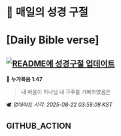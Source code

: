 # 🙏 매일의 성경 구절
# [Daily Bible verse]
## [![README에 성경구절 업데이트](https://github.com/DONGSUKA/first_test/actions/workflows/update-readme-bible.yml/badge.svg)](https://github.com/DONGSUKA/first_test/actions/workflows/update-readme-bible.yml)
<!-- START_BIBLE_VERSE -->
📖 **누가복음 1:47**
> 내 마음이 하나님 내 구주를 기뻐하였음은

🕊️ _업데이트 시각: 2025-08-22 03:58:08 KST_
  <!-- END_BIBLE_VERSE -->
## GITHUB_ACTION
